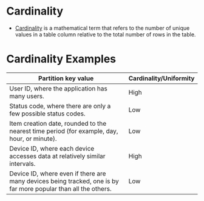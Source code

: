 # Cardinality
- [Cardinality](https://orangematter.solarwinds.com/2020/01/05/what-is-cardinality-in-a-database/) is a mathematical term that refers to the number of unique values in a table column relative to the total number of rows in the table.

# Cardinality Examples

| Partition key value                                                                                            | Cardinality/Uniformity |
|----------------------------------------------------------------------------------------------------------------|------------------------|
| User ID, where the application has many users.                                                                 | High                   |
| Status code, where there are only a few possible status codes.                                                 | Low                    |
| Item creation date, rounded to the nearest time period (for example, day, hour, or minute).                    | Low                    |
| Device ID, where each device accesses data at relatively similar intervals.                                    | High                   |
| Device ID, where even if there are many devices being tracked, one is by far more popular than all the others. | Low                    |